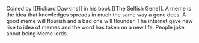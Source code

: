 Coined by [[Richard Dawkins]] in his book [[The Selfish Gene]]. A meme is the idea that knowledges spreads in much the same way a gene does. A good meme will flourish and a bad one will flounder. The internet gave new rise to idea of memes and the word has taken on a new life. People joke about being Meme lords.